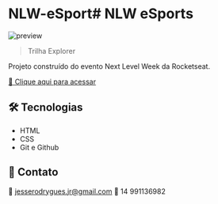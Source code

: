 # NLW-eSport# NLW eSports

![preview](./.github/preview.jpg)

> Trilha Explorer

Projeto construído do evento Next Level Week da Rocketseat.

[🔗 Clique aqui para acessar](https://jrodrygues.github.io/nlw-eSport/)


## 🛠 Tecnologias

- HTML
- CSS
- Git e Github

## 💛 Contato

📧 jesserodrygues.jr@gmail.com
📱 14 991136982
